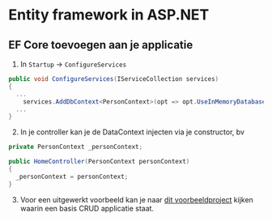 # Entity framework in ASP.NET

## EF Core toevoegen aan je applicatie

1. In `Startup` -> `ConfigureServices`

```csharp 
public void ConfigureServices(IServiceCollection services)
{
  ...
    services.AddDbContext<PersonContext>(opt => opt.UseInMemoryDatabase(Guid.NewGuid().ToString()));
  ...
}
```

2. In je controller kan je de DataContext injecten via je constructor, bv 

```csharp
private PersonContext _personContext;

public HomeController(PersonContext personContext)
{
  _personContext = personContext;
}
```

3. Voor een uitgewerkt voorbeeld kan je naar [dit voorbeeldproject](https://github.com/rceuls/cursus-asp-v2-examples/tree/master/EntityFrameworkMvc) kijken waarin een basis CRUD applicatie staat.

